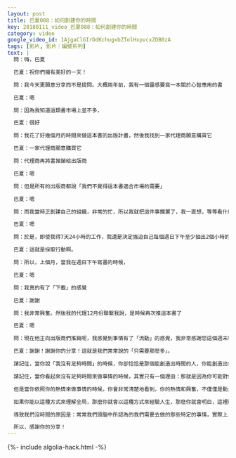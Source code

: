```yaml
---
layout: post
title: 巴夏088：如何創建你的時間
key: 20180111_video_巴夏088：如何創建你的時間
category: video
google_video_id: 1AjgaClGIrDdKchugxbZTolHxpvcxZDB0zA
tags: [影片, 影片｜編號系列]
text: |
  問：嗨，巴夏

  巴夏：祝你們擁有美好的一天！

  問：我今天更願意分享而不是提問。大概兩年前，我有一個靈感要寫一本關於心智應用的書

  巴夏：嗯

  問：因為我知道這類書市場上並不多，

  巴夏：很好

  問：我花了好幾個月的時間來做這本書的出版計畫，然後我找到一家代理商願意購買它

  巴夏：一家代理商願意購買它

  問：代理商再將書推銷給出版商

  巴夏：嗯

  問：但是所有的出版商都說「我們不覺得這本書適合市場的需要」

  巴夏：嗯

  問：而我當時正創建自己的組織，非常的忙，所以我就把這件事擱置了，我一直想，等等看什麼時候合適了再把它提上日程，然後我對這本書就什麼都沒做了。接著我又意識到，這本書不會自己寫出來

  巴夏：嗯

  問：於是，即使我得7天24小時的工作，我還是決定強迫自己每個週日下午至少抽出2個小時的時間來寫書。

  巴夏：這就是採取行動啊。

  問：所以，上個月，當我在週日下午寫書的時候，

  巴夏：嗯

  問：我真的有了「下載」的感覺

  巴夏：謝謝

  問：我非常興奮。然後我的代理12月份聯繫我說，是時候再次推這本書了

  巴夏：嗯

  問：現在他正向出版商們推銷呢，我感覺到事情有了「流動」的感覺，我非常感謝您這個週末給我們做這個工作坊

  巴夏：謝謝！謝謝你的分享！這就是我們常常說的「只需要那麼多」。

  請記住，當你說「我沒有足夠時間」的時候，你卻恰恰是那個能創造出時間的人，你能創造出你所需要的時間。

  請記住，當你看起來沒有足夠時間來做事情的時候，其實只有一個理由：那就是因為你可能對你認為你需要做的事情，懷有期望。

  但是當你依照你的熱情來做事情的時候，你會非常清楚地看到，你的熱情和興奮，不僅僅是動力發動機，同時也架構出你的生命藍圖，無論是什麼需要做的事情，只要與你的熱情相關，就會做成；無論是什麼我們當下說不用管它，那就是沒必要做的事情，那份熱情會給你帶來你所需要的支持。

  如果你能以這種方式來理解全局，那麼你就會以這種方式來經驗人生，那麼你就會明白，這裡所說的創造時間，就是代表你需要以經驗你的熱情的方式來經驗時間，無論是什麼，你認為你當時沒有時間而放棄做的事情，如果它確實代表了你的喜樂，你依然會在其它的時間去做的。如果所有的事情都遵循在恰當的地點，合適的時間，按恰當的順序，事情會自然展開，而不要試圖將太多的事情擠壓進一天的日程表中。

  導致我們沒時間的原因是：常常我們頭腦中所認為的我們需要去做的那些特定的事情，實際上，我們並不需要去做，（導致我們沒有時間的原因）只是因為你並沒有真正讓你的熱情來組織你的藍圖，讓熱情來為你顯示出什麼才是你在一天中真正需要去做的事情。

  所以，感謝你的分享！
---
```


{%- include algolia-hack.html -%}
